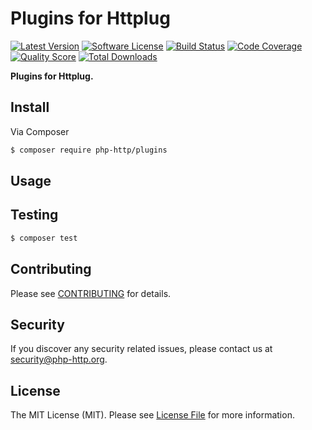 # Plugins for Httplug

[![Latest Version](https://img.shields.io/github/release/php-http/plugins.svg?style=flat-square)](https://github.com/php-http/plugins/releases)
[![Software License](https://img.shields.io/badge/license-MIT-brightgreen.svg?style=flat-square)](LICENSE)
[![Build Status](https://img.shields.io/travis/php-http/plugins.svg?style=flat-square)](https://travis-ci.org/php-http/plugins)
[![Code Coverage](https://img.shields.io/scrutinizer/coverage/g/php-http/plugins.svg?style=flat-square)](https://scrutinizer-ci.com/g/php-http/plugins)
[![Quality Score](https://img.shields.io/scrutinizer/g/php-http/plugins.svg?style=flat-square)](https://scrutinizer-ci.com/g/php-http/plugins)
[![Total Downloads](https://img.shields.io/packagist/dt/php-http/plugins.svg?style=flat-square)](https://packagist.org/packages/php-http/plugins)

**Plugins for Httplug.**

## Install

Via Composer

``` bash
$ composer require php-http/plugins
```


## Usage


## Testing

``` bash
$ composer test
```


## Contributing

Please see [CONTRIBUTING](CONTRIBUTING.md) for details.


## Security

If you discover any security related issues, please contact us at [security@php-http.org](mailto:security@php-http.org).


## License

The MIT License (MIT). Please see [License File](LICENSE) for more information.
